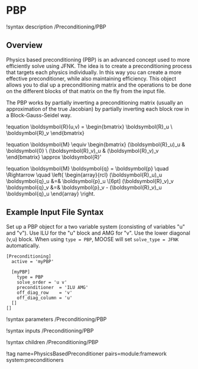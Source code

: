# PBP

!syntax description /Preconditioning/PBP

## Overview

Physics based preconditioning (PBP) is an advanced concept used to more efficiently solve using JFNK. The idea is to create a preconditioning process that targets each physics individually. In this way you can create a more effective preconditioner, while also maintaining efficiency. This object allows you to dial up a preconditioning matrix and the operations to be done on the different blocks of that matrix on the fly from the input file.

The PBP works by partially inverting a preconditioning matrix (usually an approximation of the true Jacobian) by partially inverting each block row in a Block-Gauss-Seidel way.

!equation
\boldsymbol{R}(u,v) =
  \begin{bmatrix}
    \boldsymbol{R}_u
    \\
    \boldsymbol{R}_v
  \end{bmatrix}

!equation
\boldsymbol{M} \equiv
\begin{bmatrix}
  (\boldsymbol{R}_u)_u & \boldsymbol{0}
  \\
  (\boldsymbol{R}_v)_u & (\boldsymbol{R}_v)_v
\end{bmatrix} \approx \boldsymbol{R}'

!equation
\boldsymbol{M} \boldsymbol{q} = \boldsymbol{p} \quad \Rightarrow \quad
\left\{
\begin{array}{rcl}
(\boldsymbol{R}_u)_u \boldsymbol{q}_u &=& \boldsymbol{p}_u \\[6pt]
(\boldsymbol{R}_v)_v \boldsymbol{q}_v &=& \boldsymbol{p}_v - (\boldsymbol{R}_v)_u \boldsymbol{q}_u
\end{array}
\right.

## Example Input File Syntax

Set up a PBP object for a two variable system (consisting of variables "u" and "v").
Use ILU for the "u" block and AMG for "v".
Use the lower diagonal (v,u) block.
When using `type = PBP`, MOOSE will set `solve_type = JFNK` automatically.

```
[Preconditioning]
  active = 'myPBP'

  [myPBP]
    type = PBP
    solve_order = 'u v'
    preconditioner  = 'ILU AMG'
    off_diag_row    = 'v'
    off_diag_column = 'u'
  []
[]
```

!syntax parameters /Preconditioning/PBP

!syntax inputs /Preconditioning/PBP

!syntax children /Preconditioning/PBP

!tag name=PhysicsBasedPreconditioner pairs=module:framework system:preconditioners
